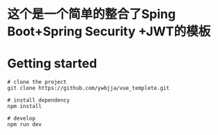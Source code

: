 # 这个是一个简单的整合了Sping Boot+Spring Security +JWT的模板


# Getting started
```
# clone the project
git clone https://github.com/ywbjja/vue_templete.git

# install dependency
npm install

# develop
npm run dev
```